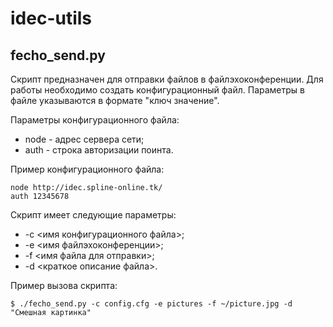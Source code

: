 idec-utils
==========

fecho_send.py
-------------
Скрипт предназначен для отправки файлов в файлэхоконференции. Для работы необходимо создать конфигурационный файл. Параметры в файле указываются в формате "ключ значение".

Параметры конфигурационного файла:

* node - адрес сервера сети;
* auth - строка авторизации поинта.

Пример конфигурационного файла:

~~~~
node http://idec.spline-online.tk/
auth 12345678
~~~~

Скрипт имеет следующие параметры:

* -c <имя конфигурационного файла>;
* -e <имя файлэхоконференции>;
* -f <имя файла для отправки>;
* -d <краткое описание файла>.

Пример вызова скрипта:

~~~~
$ ./fecho_send.py -c config.cfg -e pictures -f ~/picture.jpg -d "Смешная картинка"
~~~~